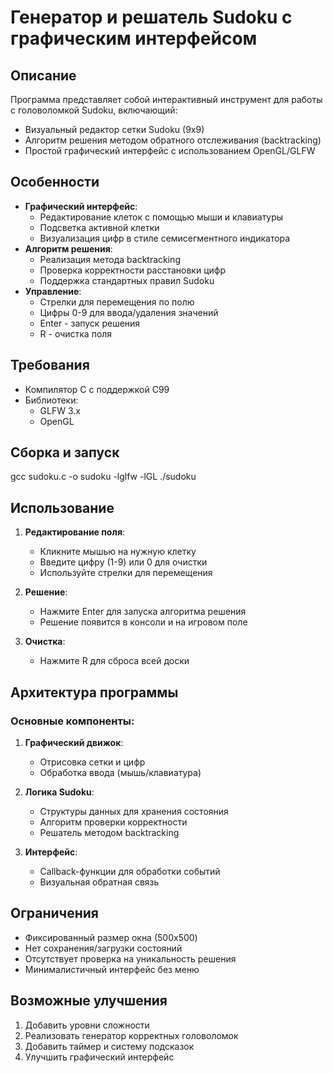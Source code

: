 # Генератор и решатель Sudoku с графическим интерфейсом

## Описание

Программа представляет собой интерактивный инструмент для работы с головоломкой Sudoku, включающий:
- Визуальный редактор сетки Sudoku (9x9)
- Алгоритм решения методом обратного отслеживания (backtracking)
- Простой графический интерфейс с использованием OpenGL/GLFW

## Особенности

- **Графический интерфейс**:
  - Редактирование клеток с помощью мыши и клавиатуры
  - Подсветка активной клетки
  - Визуализация цифр в стиле семисегментного индикатора
- **Алгоритм решения**:
  - Реализация метода backtracking
  - Проверка корректности расстановки цифр
  - Поддержка стандартных правил Sudoku
- **Управление**:
  - Стрелки для перемещения по полю
  - Цифры 0-9 для ввода/удаления значений
  - Enter - запуск решения
  - R - очистка поля

## Требования

- Компилятор C с поддержкой C99
- Библиотеки:
  - GLFW 3.x
  - OpenGL

## Сборка и запуск

gcc sudoku.c -o sudoku -lglfw -lGL
./sudoku

## Использование

1. **Редактирование поля**:
   - Кликните мышью на нужную клетку
   - Введите цифру (1-9) или 0 для очистки
   - Используйте стрелки для перемещения

2. **Решение**:
   - Нажмите Enter для запуска алгоритма решения
   - Решение появится в консоли и на игровом поле

3. **Очистка**:
   - Нажмите R для сброса всей доски

## Архитектура программы

### Основные компоненты:
1. **Графический движок**:
   - Отрисовка сетки и цифр
   - Обработка ввода (мышь/клавиатура)

2. **Логика Sudoku**:
   - Структуры данных для хранения состояния
   - Алгоритм проверки корректности
   - Решатель методом backtracking

3. **Интерфейс**:
   - Callback-функции для обработки событий
   - Визуальная обратная связь

## Ограничения

- Фиксированный размер окна (500x500)
- Нет сохранения/загрузки состояний
- Отсутствует проверка на уникальность решения
- Минималистичный интерфейс без меню

## Возможные улучшения

1. Добавить уровни сложности
2. Реализовать генератор корректных головоломок
3. Добавить таймер и систему подсказок
4. Улучшить графический интерфейс
